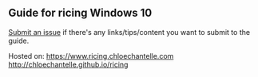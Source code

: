 <h2>Guide for ricing Windows 10</h2>

<a href="https://github.com/chloechantelle/rice/issues/new">Submit an issue</a> if there's any links/tips/content you want to submit to the guide.

Hosted on: 
https://www.ricing.chloechantelle.com
http://chloechantelle.github.io/ricing
